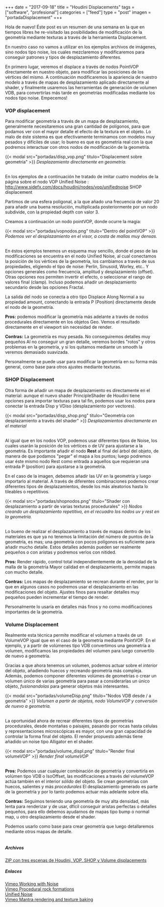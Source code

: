 +++
date = "2017-09-18"
title = "Houdini Displacements"
tags = ["software", "profesional"]
categories = ["feed"]
type = "post"
imagen = "portadaDisplacement"
+++

Hola de nuevo! Éste post es un resumen de una semana en la que en tiempos libres he re-visitado las posibilidades de modificación de la geometría mediante texturas a través de la herramienta Displacement.

En  nuestro caso no vamos a utilizar en los ejemplos archivos de imágenes, sino nodos tipo noise, los cuales mezclaremos y modificaremos para conseguir patrones y tipos de desplazamiento diferentes.

<!--more-->

En primero lugar, veremos el displace a través de nodos PointVOP directamente en nuestro objeto, para modificar las posiciones de los vértices del mismo. A continuación modificaremos la apariencia de nuestro modelo a través de mapas de desplazamiento aplicado directamente al shader, y finalmente usaremos las herramientas de generación de volumen VDB, para convertirlas más tarde en geometrías modificadas mediante los nodos tipo noise. Empecemos!

### VOP displacement

Para modificar geometría a través de un mapa de desplazamiento, generalmente necesitaremos una gran cantidad de polígonos, para que podamos ver con el mayor detalle el efecto de la textura en el objeto. Lo malo de éste sistema es que efectivamente terminamos con modelos muy pesados y difíciles de usar; lo bueno es que es geometría real con la que podremos interactuar con otros nodos de modificación de la geometría.

{{< modal src="portadas/disp_vop.png" titulo="Displacement sobre geometría" >}}
*Desplazamiento directamente en geometría.*
<br/>&nbsp;<br />

En los ejemplos de  a continuación he tratado de imitar cuatro modelos de la página sobre el nodo VOP Unified Noise : http://www.sidefx.com/docs/houdini/nodes/vop/unifiednoise
SHOP displacement

Partimos de una esfera poligonal, a la que añado una frecuencia de valor 20 para añadir una buena resolución, multiplicada posteriormente por un nodo subdivide, con la propiedad depth con valor 3.

Creamos a continuación un nodo pointVOP, donde ocurre la magia:


{{< modal src="portadas/vopnodos.png" titulo="Dentro del pointVOP" >}}
*Podemos ver el desplazamiento en el visor, a costa de mallas muy densas.*
<br/>&nbsp;<br />


En éstos ejemplos tenemos un esquema muy sencillo, donde el peso de las modificaciones se encuentra en el nodo Unified Noise, al cual conectamos la posición de los vértices de la geometría, los cambiamos a través de sus propiedades, eligiendo el tipo de noise: Perlin, Sinusoid, Worley, etc..  Y opciones generales como frecuencia, amplitud y desplazamiento (offset). Otras opciones nos permiten invertir el efecto, o seleccionar el rango de valores final (clamp). Incluso podemos añadir un desplazamiento secundario desde las opciones Fractal.

La salida del nodo se conecta a otro tipo Displace Along Normal a su propiedad amount, conectando la entrada P (Position) directamente desde el nodo de la geometría.

**Pros:**
podemos modificar la geometría más adelante a través de nodos procedurales directamente en los objetos Geo.
Vemos el resultado directamente en el viewport sin necesidad de render.

**Contras:**
La geometría es muy pesada. 
No conseguiremos detalles muy pequeños
Al no conseguir un gran detalle, veremos bordes "rotos" y otros problemas en la geometría, y si los quitamos mediante un smooth la veremos demasiado suavizada.

Personalmente se puede usar para modificar la geometría en su forma más general, como base para otros ajustes mediante texturas.

### SHOP Displacement

Otra forma de añadir un mapa de desplazamiento es directamente en el material: aunque el nuevo shader PrincipleShader de Houdini tiene opciones para importar texturas para tal fin, podemos usar los nodos para conectar la entrada Disp y VDiso (desplazamiento por vectores).

{{< modal src="portadas/disp_shop.png" titulo="Geometría con desplazamiento a través del shader" >}}
*Desplazamientos directamente en el material*
<br/>&nbsp;<br />

Al igual que en los nodos VOP, podemos usar diferentes tipos de Noise, los cuales usarán la posición de los vértices o de UV para ajustarse a la geometría. Es importante añadir el nodo **Rest** al final del árbol del objeto, de manera de que podamos "pegar" el mapa a los puntos; luego podremos usar éste mismo nodo Rest como entrada a aquellos que requieran una entrada P (position) para ajustarse a la geometría.

En el caso de la imagen, debemos añadir las UV en la geometría y luego importarlo al material. A través de diferentes combinaciones podemos crear diferentes tipos de desplazamientos, desde los más aleatorios hasta lo tileables o repetitivos.

{{< modal src="portadas/shopnodos.png" titulo="Shader con desplazamiento a partir de varias texturas procedurales" >}}
*Nodos creando un desplazamiento repetitivo, en el recuadro los nodos uv y rest en la geometría.*
<br/>&nbsp;<br />

Lo bueno de realizar el desplazamiento a través de mapas dentro de los materiales es que ya no tenemos la limitación del número de puntos de la geometría, es mas; una geometría con pocos polígonos es suficiente para añadir mucho detalle. Estos detalles además pueden ser realmente pequeños o con aristas y podremos verlos con nitided.

**Pros:**
Render rápido, control total independientemente de la densidad de la malla de la geometría
Mayor calidad en el desplazamiento, permite mapas con mucho detalle.

**Contras:**
Los mapas de desplazamiento se recrean durante el render, por lo que en algunos casos no podremos usar el desplazamiento en las modificaciones del objeto.
Ajustes finos para resaltar detalles muy pequeños pueden incrementar el tiempo de render.

Personalmente lo usaría en detalles más finos y no como modificaciones importantes de la geometría.


### Volume Displacement
Realmente esta técnica permite modificar el volumen a través de un VolumeVOP igual que en el caso de la geometría mediante PointVOP.
En el ejemplo, y a partir de volúmenes tipo VDB convertimos una geometría a volumen, modificamos las propiedades del volumen para luego convertilo de nuevo a geometría.

Gracias a que ahora tenemos un volumen, podemos actuar sobre el *interior* del objeto, añadiendo huecos y recreando geometría más compleja. Además, podemos componer diferentes volúmes de geometrías o crear un volumen único de varias geometría para pasar a considerarlas un único objeto, *fusionandolas* para generar objetos más interesantes.

{{< modal src="portadas/volumeDisp.png" titulo="Nodos VDB desde / a geometría" >}}
*Volumen a partir de objetos, nodo VolumeVOP y conversión de nuevo a geometría.*
<br/>&nbsp;<br />

La oportunidad ahora de recrear diferentes tipos de geometrías procedurales, desde montañas o paisajes, pasando por rocas hasta células y representaciones microscópicas es mayor, con una gran capacidad de controlar la forma final del objeto. El render propuesto además tiene añadido un noise tipo Alligator en el shader.

{{< modal src="portadas/volume_displ.png" titulo="Render final volumeVOP" >}}
*Render final volumeVOP*
<br/>&nbsp;<br />

**Pros:**
Podemos usar cualquier combinación de geometría y convertirla en volúmen tipo VDB o IsoOffset, las modificaciones a través del volumeVOP actúa también en el interior *sólido* del objeto.
Se crean geometrías con huecos, salientes y más *procedurales*
El desplazamiento generado es parte de la geometría y por lo tanto podemos actuar más adelante sobre ella.

**Contras:**
Seguimos teniendo una geometría de muy alta densidad, más lenta para renderizar y de usar, dfícil conseguir aristas perfectas o detalles pequeños, para ello debemos ayudarnos de mapas tipo bump o normal map, u otro desplazamiento desde el shader.

Podemos usarlo como base para crear geometría que luego detallaremos mediante otros mapas de detalle.
<br/>&nbsp;<br />

##### Archivos

[ZIP con tres escenas de Houdini, VOP, SHOP y Volume displacements](archivos/files_displacement.zip)<br/>

##### Enlaces
[Vimeo Working with Noise](https://vimeo.com/75313908)<br/>
[Vimeo Procedural rock formations](https://vimeo.com/228238370)<br/>
[Unified Noise](http://www.sidefx.com/docs/houdini/nodes/vop/unifiednoise)<br/>
[Vimeo Mantra rendering and texture baking](https://vimeo.com/143618200)<br/>
